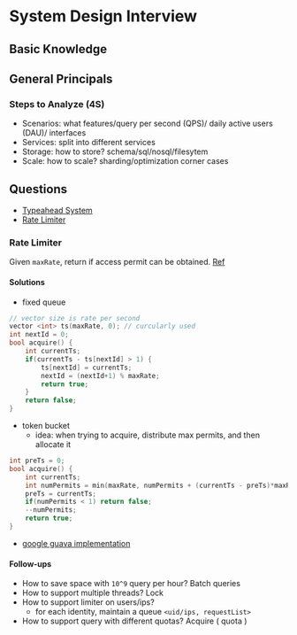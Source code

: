 # System Design Interview

## Basic Knowledge
## General Principals
### Steps to Analyze (4S)
- Scenarios: what features/query per second (QPS)/ daily active users (DAU)/ interfaces
- Services: split into different services
- Storage: how to store? schema/sql/nosql/filesytem
- Scale: how to scale? sharding/optimization corner cases

## Questions
- [Typeahead System](typeahead.md)
- [Rate Limiter](#rate-limiter)

### Rate Limiter
Given `maxRate`, return if access permit can be obtained. [Ref](http://systemdesigns.blogspot.com/2015/12/rate-limiter.html)
#### Solutions
- fixed queue
```cpp
// vector size is rate per second
vector <int> ts(maxRate, 0); // curcularly used
int nextId = 0;
bool acquire() {
    int currentTs;
    if(currentTs - ts[nextId] > 1) {
        ts[nextId] = currentTs;
        nextId = (nextId+1) % maxRate;
        return true;
    }
    return false;
}
```
- token bucket
    - idea: when trying to acquire, distribute max permits, and then allocate it
```cpp
int preTs = 0;
bool acquire() {
    int currentTs;
    int numPermits = min(maxRate, numPermits + (currentTs - preTs)*maxRate);
    preTs = currentTs;
    if(numPermits < 1) return false;
    --numPermits;
    return true;
}
```

- [google guava implementation](https://github.com/google/guava/blob/master/guava/src/com/google/common/util/concurrent/RateLimiter.java)

#### Follow-ups
- How to save space with `10^9` query per hour?      Batch queries
- How to support multiple threads?      Lock
- How to support limiter on users/ips?
    - for each identity, maintain a queue `<uid/ips, requestList>`
- How to support query with different quotas?      Acquire ( quota )
